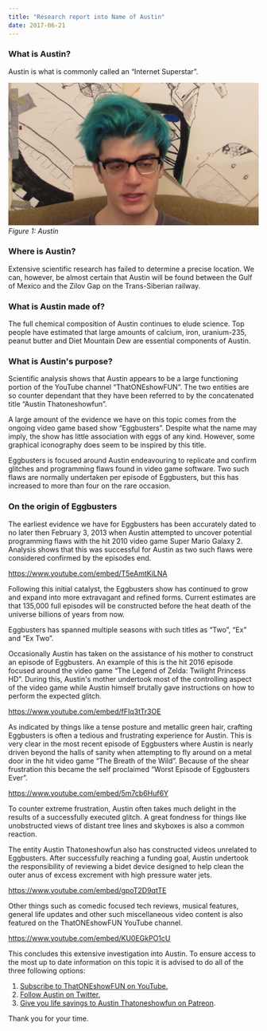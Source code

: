 ```yaml
---
title: "Research report into Name of Austin"
date: 2017-06-21
---
```


### What is Austin?

Austin is what is commonly called an “Internet Superstar”.

![Figure 1: Austin](../../assets/images/blog/eggs.png)
_Figure 1: Austin_

### Where is Austin?

Extensive scientific research has failed to determine a precise location. We can, however, be almost certain that Austin will be found between the Gulf of Mexico and the Zilov Gap on the Trans-Siberian railway.

### What is Austin made of?

The full chemical composition of Austin continues to elude science. Top people have estimated that large amounts of calcium, iron, uranium-235, peanut butter and Diet Mountain Dew are essential components of Austin.

### What is Austin's purpose?

Scientific analysis shows that Austin appears to be a large functioning portion of the YouTube channel “ThatONEshowFUN”. The two entities are so counter dependant that they have been referred to by the concatenated title “Austin Thatoneshowfun”.

A large amount of the evidence we have on this topic comes from the ongoing video game based show “Eggbusters”. Despite what the name may imply, the show has little association with eggs of any kind. However, some graphical iconography does seem to be inspired by this title.

Eggbusters is focused around Austin endeavouring to replicate and confirm glitches and programming flaws found in video game software. Two such flaws are normally undertaken per episode of Eggbusters, but this has increased to more than four on the rare occasion.

### On the origin of Eggbusters

The earliest evidence we have for Eggbusters has been accurately dated to no later then February 3, 2013 when Austin attempted to uncover potential programming flaws with the hit 2010 video game Super Mario Galaxy 2. Analysis shows that this was successful for Austin as two such flaws were considered confirmed by the episodes end.

https://www.youtube.com/embed/T5eAmtKiLNA

Following this initial catalyst, the Eggbusters show has continued to grow and expand into more extravagant and refined forms. Current estimates are that 135,000 full episodes will be constructed before the heat death of the universe billions of years from now.

Eggbusters has spanned multiple seasons with such titles as “Two”, “Ex” and “Ex Two”.

Occasionally Austin has taken on the assistance of his mother to construct an episode of Eggbusters. An example of this is the hit 2016 episode focused around the video game “The Legend of Zelda: Twilight Princess HD”. During this, Austin's mother undertook most of the controlling aspect of the video game while Austin himself brutally gave instructions on how to perform the expected glitch.

https://www.youtube.com/embed/fFIq3tTr3OE

As indicated by things like a tense posture and metallic green hair, crafting Eggbusters is often a tedious and frustrating experience for Austin. This is very clear in the most recent episode of Eggbusters where Austin is nearly driven beyond the halls of sanity when attempting to fly around on a metal door in the hit video game “The Breath of the Wild”. Because of the shear frustration this became the self proclaimed “Worst Episode of Eggbusters Ever”.

https://www.youtube.com/embed/5m7cb6Huf6Y

To counter extreme frustration, Austin often takes much delight in the results of a successfully executed glitch. A great fondness for things like unobstructed views of distant tree lines and skyboxes is also a common reaction.

The entity Austin Thatoneshowfun also has constructed videos unrelated to Eggbusters. After successfully reaching a funding goal, Austin undertook the responsibility of reviewing a bidet device designed to help clean the outer anus of excess excrement with high pressure water jets.

https://www.youtube.com/embed/gpoT2D9qtTE

Other things such as comedic focused tech reviews, musical features, general life updates and other such miscellaneous video content is also featured on the ThatONEshowFUN YouTube channel.

https://www.youtube.com/embed/KU0EGkPO1cU

This concludes this extensive investigation into Austin. To ensure access to the most up to date information on this topic it is advised to do all of the three following options:

1. [Subscribe to ThatONEshowFUN on YouTube.](https://www.youtube.com/user/ThatOneShowFUN/featured)
2. [Follow Austin on Twitter.](https://twitter.com/NE_austin)
3. [Give you life savings to Austin Thatoneshowfun on Patreon](https://www.patreon.com/ThatOneShowFUN).

Thank you for your time.
